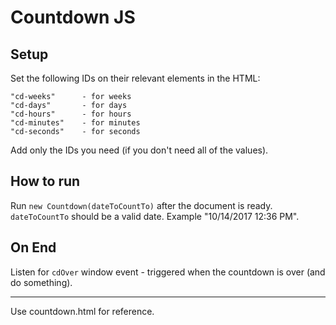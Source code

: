 # Countdown JS

## Setup

Set the following IDs on their relevant elements in the HTML:

```
"cd-weeks" 		- for weeks
"cd-days" 		- for days
"cd-hours" 		- for hours
"cd-minutes" 	- for minutes
"cd-seconds" 	- for seconds
```

Add only the IDs you need (if you don't need all of the values).

## How to run

Run `new Countdown(dateToCountTo)` after the document is ready. `dateToCountTo` should be a valid date. Example "10/14/2017 12:36 PM".

## On End

Listen for `cdOver` window event - triggered when the countdown is over (and do something).

----

Use countdown.html for reference.
